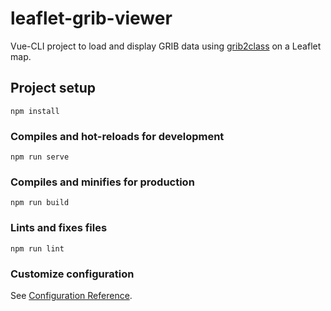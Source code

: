 # leaflet-grib-viewer

Vue-CLI project to load and display GRIB data using [grib2class](https://github.com/archmoj/grib2class) on a Leaflet map.

## Project setup
```
npm install
```

### Compiles and hot-reloads for development
```
npm run serve
```

### Compiles and minifies for production
```
npm run build
```

### Lints and fixes files
```
npm run lint
```

### Customize configuration
See [Configuration Reference](https://cli.vuejs.org/config/).

